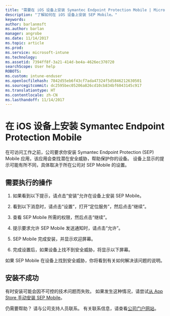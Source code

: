 ```yaml
---
title: "需要在 iOS 设备上安装 Symantec Endpoint Protection Mobile | Microsoft Docs"
description: "了解如何在 iOS 设备上安装 SEP Mobile。"
keywords: 
author: barlanmsft
ms.author: barlan
manager: angrobe
ms.date: 11/14/2017
ms.topic: article
ms.prod: 
ms.service: microsoft-intune
ms.technology: 
ms.assetid: 7394ff8f-3a21-414d-be4a-4626ec370720
searchScope: User help
ROBOTS: 
ms.custom: intune-enduser
ms.openlocfilehash: 7842d55eb6f43cf7ada47324f5d5846212630501
ms.sourcegitcommit: dc2595bec05206a826cd10cb834bf6043145c917
ms.translationtype: HT
ms.contentlocale: zh-CN
ms.lasthandoff: 11/14/2017
---
```

# <a name="install-symantec-endpoint-protection-mobile-on-your-ios-device"></a>在 iOS 设备上安装 Symantec Endpoint Protection Mobile

在可访问工作之前，公司要求你安装 Symantec Endpoint Protection (SEP) Mobile 应用，该应用会查找潜在安全威胁，帮助保护你的设备。 设备上显示的提示可能有所不同，具体取决于所在公司对 SEP Mobile 的设置。

## <a name="what-you-need-to-do"></a>需要执行的操作

1.  如果看到以下提示，请点击“安装”允许在设备上安装 SEP Mobile。

2. 看到以下消息时，请点击“设置”，打开“定位服务”，然后点击“继续”。

3. 查看 SEP Mobile 所需的权限，然后点击“继续”。

4. 提示要求允许 SEP Mobile 发送通知时，请点击“允许”。

5. SEP Mobile 完成安装，并显示欢迎屏幕。

6. 完成设置后，如果设备上找不到安全威胁，将显示以下屏幕。

如果 SEP Mobile 在设备上找到安全威胁，你将看到有关如何解决该问题的说明。

## <a name="if-the-installation-doesnt-work"></a>安装不成功

有时安装可能会因不可控的技术问题而失败。 如果发生这种情况，请尝试[从 App Store 手动安装 SEP Mobile](https://itunes.apple.com/app/sep-mobile/id695620821)。

仍需要帮助？ 请与公司支持人员联系。 有关联系信息，请查看[公司门户网站](https://portal.manage.microsoft.com)。

